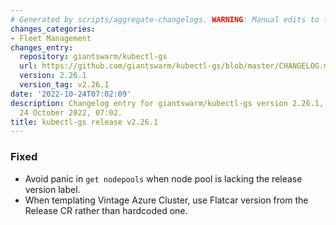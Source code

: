 ```yaml
---
# Generated by scripts/aggregate-changelogs. WARNING: Manual edits to this files will be overwritten.
changes_categories:
- Fleet Management
changes_entry:
  repository: giantswarm/kubectl-gs
  url: https://github.com/giantswarm/kubectl-gs/blob/master/CHANGELOG.md#2261---2022-10-24
  version: 2.26.1
  version_tag: v2.26.1
date: '2022-10-24T07:02:09'
description: Changelog entry for giantswarm/kubectl-gs version 2.26.1, published on
  24 October 2022, 07:02.
title: kubectl-gs release v2.26.1
---
```


### Fixed
- Avoid panic in `get nodepools` when node pool is lacking the release version label.
- When templating Vintage Azure Cluster, use Flatcar version from the Release CR rather than hardcoded one.
